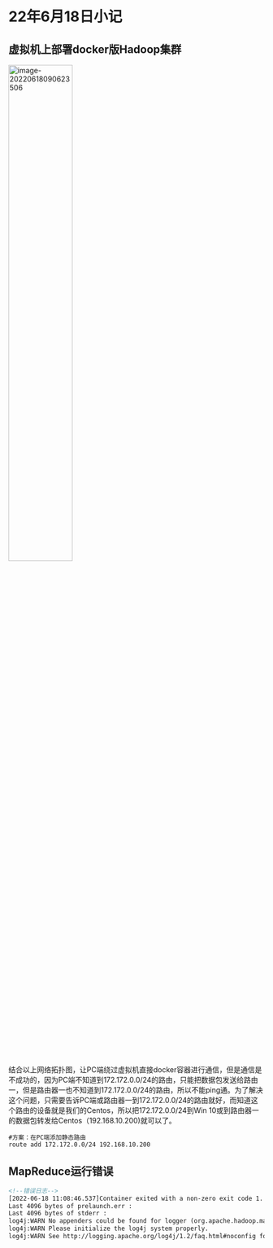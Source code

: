 # 22年6月18日小记

## 虚拟机上部署docker版Hadoop集群

<img src="https://knowledgeimagebed.oss-cn-hangzhou.aliyuncs.com/img/image-20220618090623506.png" alt="image-20220618090623506" width="50%;" />

结合以上网络拓扑图，让PC端绕过虚拟机直接docker容器进行通信，但是通信是不成功的，因为PC端不知道到172.172.0.0/24的路由，只能把数据包发送给路由一，但是路由器一也不知道到172.172.0.0/24的路由，所以不能ping通。为了解决这个问题，只需要告诉PC端或路由器一到172.172.0.0/24的路由就好，而知道这个路由的设备就是我们的Centos，所以把172.172.0.0/24到Win 10或到路由器一的数据包转发给Centos（192.168.10.200)就可以了。

```shell
#方案：在PC端添加静态路由
route add 172.172.0.0/24 192.168.10.200
```

## MapReduce运行错误

```xml
<!--错误日志-->
[2022-06-18 11:08:46.537]Container exited with a non-zero exit code 1. Error file: prelaunch.err.
Last 4096 bytes of prelaunch.err :
Last 4096 bytes of stderr :
log4j:WARN No appenders could be found for logger (org.apache.hadoop.mapreduce.v2.app.MRAppMaster).
log4j:WARN Please initialize the log4j system properly.
log4j:WARN See http://logging.apache.org/log4j/1.2/faq.html#noconfig for more info.

```

